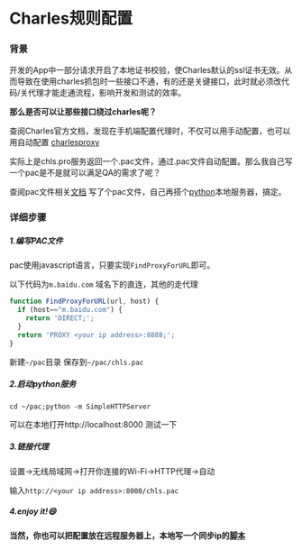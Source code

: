 # Charles规则配置

### 背景

开发的App中一部分请求开启了本地证书校验，使Charles默认的ssl证书无效。从而导致在使用charles抓包时一些接口不通，有的还是关键接口，此时就必须改代码/关代理才能走通流程，影响开发和测试的效率。

**那么是否可以让那些接口绕过charles呢？**

查阅Charles官方文档，发现在手机端配置代理时，不仅可以用手动配置，也可以用自动配置 [charlesproxy](https://www.charlesproxy.com/documentation/configuration/browser-and-system-configuration/)

实际上是chls.pro服务返回一个.pac文件，通过.pac文件自动配置。那么我自己写一个pac是不是就可以满足QA的需求了呢？

查阅pac文件相关[文档](http://www.cisco.com/c/en/us/td/docs/security/web_security/connector/connector2972/PACAP.html) 写了个pac文件，自己再搭个[python](https://docs.python.org/2/library/simplehttpserver.html)本地服务器，搞定。



### 详细步骤

##### 1.编写PAC文件

pac使用javascript语言，只要实现`FindProxyForURL`即可。

以下代码为`m.baidu.com` 域名下的直连，其他的走代理

```javascript
function FindProxyForURL(url, host) {
  if (host=="m.baidu.com") {
    return 'DIRECT;';
  }
  return 'PROXY <your ip address>:8888;';
}
```

新建`~/pac`目录  保存到`~/pac/chls.pac`

##### 2.启动python服务

`cd ~/pac;python -m SimpleHTTPServer  `

可以在本地打开http://localhost:8000 测试一下

##### 3.链接代理

设置->无线局域网->打开你连接的Wi-Fi->HTTP代理->自动

输入`http://<your ip address>:8000/chls.pac`

##### 4.enjoy it!😄


**当然，你也可以把配置放在远程服务器上，本地写一个同步ip的[脚本](https://github.com/WarwickZhang/Tips/blob/master/charles/upload.py)**
